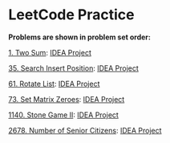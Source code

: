 # LeetCode Practice
**Problems are shown in problem set order:**

[1. Two Sum](https://leetcode.com/problems/two-sum/): [IDEA Project](Solutions/TwoSum)

[35. Search Insert Position](https://leetcode.com/problems/search-insert-position/): [IDEA Project](Solutions/SearchInsertPosition)

[61. Rotate List](https://leetcode.com/problems/rotate-list/): [IDEA Project](Solutions/RotateList)

[73. Set Matrix Zeroes](https://leetcode.com/problems/set-matrix-zeroes/): [IDEA Project](Solutions/SetMatrixZeroes)

[1140. Stone Game II](https://leetcode.com/problems/stone-game-ii/): [IDEA Project](Solutions/StoneGameII)

[2678. Number of Senior Citizens](https://leetcode.com/problems/number-of-senior-citizens/): [IDEA Project](Solutions/StoneGameII)
